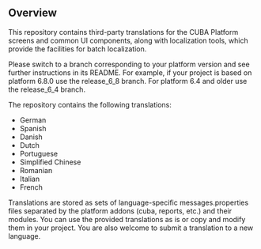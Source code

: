 ## Overview
This repository contains third-party translations for the CUBA Platform screens and common UI components, along with localization tools, which provide the facilities for batch localization.

Please switch to a branch corresponding to your platform version and see further instructions in its README. For example, if your project is based on platform 6.8.0 use the release_6_8 branch. For platform 6.4 and older use the release_6_4 branch.

The repository contains the following translations:

*   German
*   Spanish
*   Danish
*   Dutch
*   Portuguese
*   Simplified Chinese
*   Romanian
*   Italian
*   French

Translations are stored as sets of language-specific messages.properties files separated by the platform addons (cuba, reports, etc.) and their modules. You can use the provided translations as is or copy and modify them in your project. You are also welcome to submit a translation to a new language.